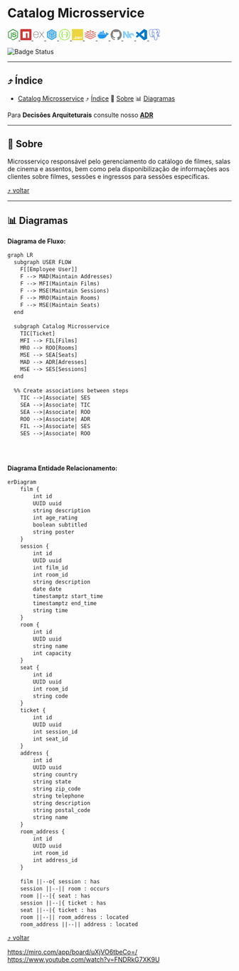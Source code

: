 # Catalog Microsservice
[<img src="../../docs/images/icons/nodedotjs.svg" width="25px" height="25px" title="Node.js" alt="Node.js"> <img src="../../docs/images/icons/npm.svg" width="25px" height="25px" alt="npm" title="npm"> <img src="../../docs/images/icons/express.svg" width="25px" height="25px" title="Express" alt="Express"> <img src="../../docs/images/icons/sequelize.svg" width="25px" height="25px" alt="Sequelize" title="Sequelize"> <img src="../../docs/images/icons/swagger.svg" width="25px" height="25px" title="Swagger" alt="Swagger"> <img src="../../docs/images/icons/dotenv.svg" width="25px" height="25px" title="Dotenv" alt="Dotenv"> <img src="../../docs/images/icons/redis.svg" width="25px" height="25px" title="Redis" alt="Redis"> <img src="../../docs/images/icons/docker.svg" width="25px" height="25px" alt="Docker" title="Docker"> <img src="../../docs/images/icons/github.svg" width="25px" height="25px" alt="GitHub" title="GitHub"> <img src="../../docs/images/icons/nx.svg" width="25px" height="25px" alt="NX" title="NX"> <img src="../../docs/images/icons/visualstudiocode.svg" width="25px" height="25px" alt="vscode" title="vscode"> <img src="../../docs/images/icons/postgresql.svg" width="25px" height="25px" alt="postgresql" title="postgresql"> ](#projeto-de-estudo-nodejs-e-typescript)

![Badge Status](https://img.shields.io/badge/STATUS-EM_DESENVOLVIMENTO-green)

<!-- [Nx Monorepo for Building Microservices -- Getting started #01](https://www.youtube.com/watch?v=NtdGXeiP9mE)-->

---


<a id="indice"></a>
## :arrow_heading_up: Índice
<!--ts-->

- [Catalog Microsservice](#catalog-microsservice)
  :arrow_heading_up: [Índice](#arrow_heading_up-índice)
  :green_book: [Sobre](#green_book-sobre)
  :bar_chart: [Diagramas](#bar_chart-diagramas)

Para **Decisões Arquiteturais** consulte nosso **[ADR](./ADR.md)**

---
<a id="sobre"></a>
## :green_book: Sobre
Microsserviço responsável pelo gerenciamento do catálogo de filmes, salas de cinema e assentos, bem como pela disponibilização de informações aos clientes sobre filmes, sessões e  ingressos para sessões específicas. 

[:arrow_heading_up: voltar](#indice)

---
<a id="diagrama"></a>
## :bar_chart: Diagramas

**Diagrama de Fluxo:**

```mermaid
graph LR
  subgraph USER FLOW
    F[[Employee User]]
    F --> MAD(Maintain Addresses)
    F --> MFI(Maintain Films)
    F --> MSE(Maintain Sessions)
    F --> MRO(Maintain Rooms)
    F --> MSE(Maintain Seats)
  end

  subgraph Catalog Microsservice
    TIC[Ticket]
    MFI --> FIL[Films]
    MRO --> ROO[Rooms]
    MSE --> SEA[Seats]
    MAD --> ADR[Adresses]
    MSE --> SES[Sessions]
  end

  %% Create associations between steps
    TIC -->|Associate| SES
    SEA -->|Associate| TIC
    SEA -->|Associate| ROO
    ROO -->|Associate| ADR
    FIL -->|Associate| SES
    SES -->|Associate| ROO
```
<br/><br/>

**Diagrama Entidade Relacionamento:**

```mermaid
erDiagram 
    film {
        int id
        UUID uuid
        string description
        int age_rating
        boolean subtitled
        string poster
    }
    session {
        int id
        UUID uuid
        int film_id
        int room_id
        string description
        date date
        timestamptz start_time
        timestamptz end_time
        string time
    }
    room {
        int id
        UUID uuid
        string name
        int capacity
    }
    seat {
        int id
        UUID uuid
        int room_id
        string code
    }
    ticket {
        int id
        UUID uuid
        int session_id
        int seat_id
    }
    address {
        int id
        UUID uuid
        string country
        string state
        string zip_code
        string telephone
        string description
        string postal_code
        string name
    }
    room_address {
        int id
        UUID uuid
        int room_id
        int address_id
    }

    film ||--o{ session : has
    session ||--|| room : occurs
    room ||--|{ seat : has
    session ||--|{ ticket : has
    seat ||--|{ ticket : has
    room ||--|| room_address : located
    room_address ||--|| address : located
```

[:arrow_heading_up: voltar](#indice)

https://miro.com/app/board/uXjVO6tbeCo=/
https://www.youtube.com/watch?v=FNDRkG7XK9U
